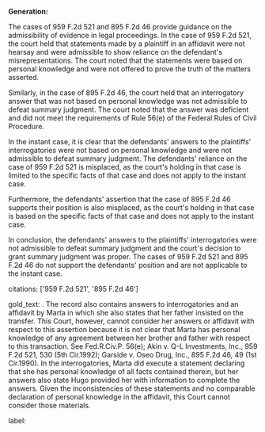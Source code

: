 **Generation:**


The cases of 959 F.2d 521 and 895 F.2d 46 provide guidance on the admissibility of evidence in legal proceedings. In the case of 959 F.2d 521, the court held that statements made by a plaintiff in an affidavit were not hearsay and were admissible to show reliance on the defendant's misrepresentations. The court noted that the statements were based on personal knowledge and were not offered to prove the truth of the matters asserted.

Similarly, in the case of 895 F.2d 46, the court held that an interrogatory answer that was not based on personal knowledge was not admissible to defeat summary judgment. The court noted that the answer was deficient and did not meet the requirements of Rule 56(e) of the Federal Rules of Civil Procedure.

In the instant case, it is clear that the defendants' answers to the plaintiffs' interrogatories were not based on personal knowledge and were not admissible to defeat summary judgment. The defendants' reliance on the case of 959 F.2d 521 is misplaced, as the court's holding in that case is limited to the specific facts of that case and does not apply to the instant case.

Furthermore, the defendants' assertion that the case of 895 F.2d 46 supports their position is also misplaced, as the court's holding in that case is based on the specific facts of that case and does not apply to the instant case.

In conclusion, the defendants' answers to the plaintiffs' interrogatories were not admissible to defeat summary judgment and the court's decision to grant summary judgment was proper. The cases of 959 F.2d 521 and 895 F.2d 46 do not support the defendants' position and are not applicable to the instant case.



citations: ['959 F.2d 521', '895 F.2d 46']

gold_text: . The record also contains answers to interrogatories and an affidavit by Marta in which she also states that her father insisted on the transfer. This Court, however, cannot consider her answers or affidavit with respect to this assertion because it is not clear that Marta has personal knowledge of any agreement between her brother and father with respect to this transaction. See Fed.R.Civ.P. 56(e); Akin v. Q-L Investments, Inc., 959 F.2d 521, 530 (5th Cir.1992); Garside v. Oseo Drug, Inc., 895 F.2d 46, 49 (1st Cir.1990). In the interrogatories, Marta did execute a statement declaring that she has personal knowledge of all facts contained therein, but her answers also state Hugo provided her with information to complete the answers. Given the inconsistencies of these statements and no comparable declaration of personal knowledge in the affidavit, this Court cannot consider those materials.

label: 